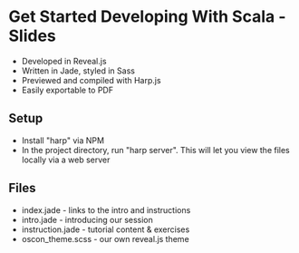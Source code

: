 # Get Started Developing With Scala - Slides

* Developed in Reveal.js
* Written in Jade, styled in Sass
* Previewed and compiled with Harp.js
* Easily exportable to PDF

## Setup

* Install "harp" via NPM
* In the project directory, run "harp server". This will let you view the files locally via a web server

## Files

* index.jade - links to the intro and instructions
* intro.jade - introducing our session 
* instruction.jade - tutorial content & exercises
* oscon_theme.scss - our own reveal.js theme



